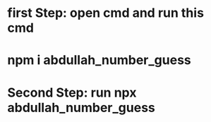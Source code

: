 # first Step: open cmd and run this cmd 
# npm i abdullah_number_guess 

# Second Step: run npx abdullah_number_guess